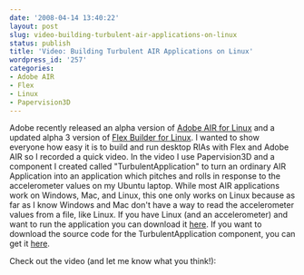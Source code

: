 ```yaml
---
date: '2008-04-14 13:40:22'
layout: post
slug: video-building-turbulent-air-applications-on-linux
status: publish
title: 'Video: Building Turbulent AIR Applications on Linux'
wordpress_id: '257'
categories:
- Adobe AIR
- Flex
- Linux
- Papervision3D
---
```


Adobe recently released an alpha version of [Adobe AIR for Linux](http://labs.adobe.com/downloads/air_linux.html) and a updated alpha 3 version of [Flex Builder for Linux](http://labs.adobe.com/downloads/flexbuilder_linux.html).  I wanted to show everyone how easy it is to build and run desktop RIAs with Flex and Adobe AIR so I recorded a quick video.  In the video I use Papervision3D and a component I created called "TurbulentApplication" to turn an ordinary AIR Application into an application which pitches and rolls in response to the accelerometer values on my Ubuntu laptop.  While most AIR applications work on Windows, Mac, and Linux, this one only works on Linux because as far as I know Windows and Mac don't have a way to read the accelerometer values from a file, like Linux.  If you have Linux (and an accelerometer) and want to run the application you can download it [here](http://www.jamesward.org/videoTurbulence.air).  If you want to download the source code for the TurbulentApplication component, you can get it [here](http://www.jamesward.org/turbulence.zip).

Check out the video (and let me know what you think!):


